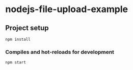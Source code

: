 # nodejs-file-upload-example

## Project setup
```
npm install
```

### Compiles and hot-reloads for development
```
npm start
```
